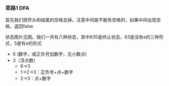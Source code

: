 ### 思路1 DFA

首先我们把开头和结尾的空格去掉。注意中间是不能有空格的，如果中间出现空格，返回false

状态图片见图。我们一共有八种状态，其中635是终止状态，63是没有e的三种形式，5是有e的形式

- 6 (数字，或正负号加数字，无小数点)
- 3（浮点数）
  - 6->3
  - 1->2->3：正负号+点+数字
  - 2->3：点+数字
